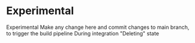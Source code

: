 # Experimental
Experimental
Make any change here and commit changes to main branch, to trigger the build pipeline
During integration "Deleting" state
